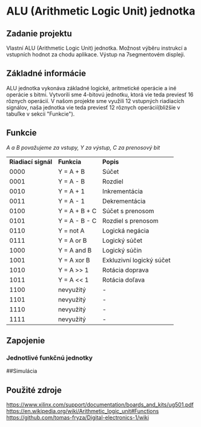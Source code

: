 # ALU (Arithmetic Logic Unit) jednotka

## Zadanie projektu
Vlastní ALU (Arithmetic Logic Unit) jednotka. Možnost výběru instrukcí a vstupních hodnot za chodu aplikace. Výstup na 7segmentovém displeji.

## Základné informácie
ALU jednotka vykonáva základné logické, aritmetické operácie a iné operácie s bitmi. Vytvorili sme 4-bitovú jednotku, ktorá vie teda previesť 16 rôznych operácií. V našom projekte sme využili 12 vstupných riadiacích signálov, naša jednotka vie teda previesť 12 rôznych operácií(bližšie v tabuľke v sekcii "Funkcie").

## Funkcie
*A a B považujeme za vstupy, Y za výstup, C za prenosový bit*
<table>
<tr><td><b>Riadiací signál</b></td><td><b>Funkcia</b></td><td><b>Popis</b></td></tr>
<tr><td> 0000 </td><td> Y = A + B </td><td> Súčet </td></tr>
<tr><td> 0001 </td><td> Y = A - B </td><td> Rozdiel </td></tr>
<tr><td> 0010 </td><td> Y = A + 1 </td><td> Inkrementácia </td></tr>
<tr><td> 0011 </td><td> Y = A - 1 </td><td> Dekrementácia </td></tr>
<tr><td> 0100 </td><td> Y = A + B + C </td><td> Súčet s prenosom </td></tr>
<tr><td> 0101 </td><td> Y = A - B - C </td><td> Rozdiel s prenosom </td></tr>
<tr><td> 0110 </td><td> Y = not A </td><td> Logická negácia </td></tr>
<tr><td> 0111 </td><td> Y = A or B </td><td> Logický súčet </td></tr>
<tr><td> 1000</td><td> Y = A and B </td><td> Logický súčin </td></tr>
<tr><td> 1001 </td><td> Y = A xor B </td><td> Exkluzivní logický súčet </td></tr>
<tr><td> 1010 </td><td> Y = A >> 1 </td><td> Rotácia doprava </td></tr>
<tr><td> 1011 </td><td> Y = A << 1 </td><td> Rotácia doľava </td></tr>
<tr><td> 1100 </td><td> nevyužitý </td><td> - </td></tr>
<tr><td> 1101 </td><td> nevyužitý </td><td> - </td></tr>
<tr><td> 1110 </td><td> nevyužitý </td><td> - </td></tr>
<tr><td> 1111 </td><td> nevyužitý </td><td> - </td></tr>
</table>

## Zapojenie


### Jednotlivé funkčnú jednotky


##Simulácia

## Použité zdroje
https://www.xilinx.com/support/documentation/boards_and_kits/ug501.pdf <br>
https://en.wikipedia.org/wiki/Arithmetic_logic_unit#Functions <br>
https://github.com/tomas-fryza/Digital-electronics-1/wiki
